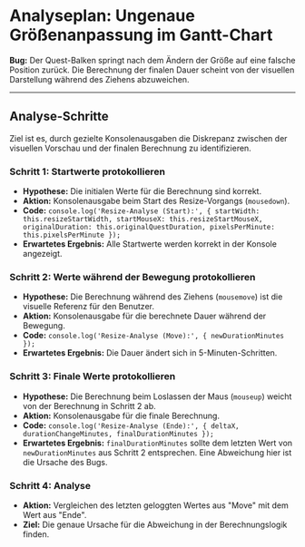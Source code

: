 # Analyseplan: Ungenaue Größenanpassung im Gantt-Chart

**Bug:** Der Quest-Balken springt nach dem Ändern der Größe auf eine falsche Position zurück. Die Berechnung der finalen Dauer scheint von der visuellen Darstellung während des Ziehens abzuweichen.

---

## Analyse-Schritte

Ziel ist es, durch gezielte Konsolenausgaben die Diskrepanz zwischen der visuellen Vorschau und der finalen Berechnung zu identifizieren.

### Schritt 1: Startwerte protokollieren
- **Hypothese:** Die initialen Werte für die Berechnung sind korrekt.
- **Aktion:** Konsolenausgabe beim Start des Resize-Vorgangs (`mousedown`).
- **Code:** `console.log('Resize-Analyse (Start):', { startWidth: this.resizeStartWidth, startMouseX: this.resizeStartMouseX, originalDuration: this.originalQuestDuration, pixelsPerMinute: this.pixelsPerMinute });`
- **Erwartetes Ergebnis:** Alle Startwerte werden korrekt in der Konsole angezeigt.

### Schritt 2: Werte während der Bewegung protokollieren
- **Hypothese:** Die Berechnung während des Ziehens (`mousemove`) ist die visuelle Referenz für den Benutzer.
- **Aktion:** Konsolenausgabe für die berechnete Dauer während der Bewegung.
- **Code:** `console.log('Resize-Analyse (Move):', { newDurationMinutes });`
- **Erwartetes Ergebnis:** Die Dauer ändert sich in 5-Minuten-Schritten.

### Schritt 3: Finale Werte protokollieren
- **Hypothese:** Die Berechnung beim Loslassen der Maus (`mouseup`) weicht von der Berechnung in Schritt 2 ab.
- **Aktion:** Konsolenausgabe für die finale Berechnung.
- **Code:** `console.log('Resize-Analyse (Ende):', { deltaX, durationChangeMinutes, finalDurationMinutes });`
- **Erwartetes Ergebnis:** `finalDurationMinutes` sollte dem letzten Wert von `newDurationMinutes` aus Schritt 2 entsprechen. Eine Abweichung hier ist die Ursache des Bugs.

### Schritt 4: Analyse
- **Aktion:** Vergleichen des letzten geloggten Wertes aus "Move" mit dem Wert aus "Ende".
- **Ziel:** Die genaue Ursache für die Abweichung in der Berechnungslogik finden.